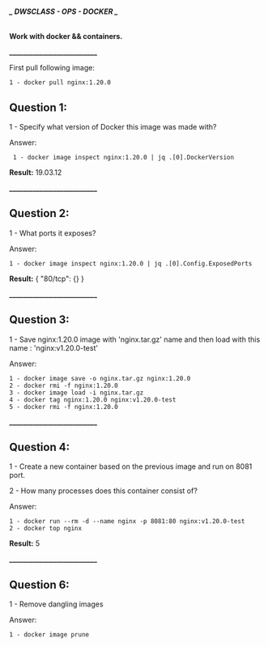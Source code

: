 ###### **_ DWSCLASS - OPS - DOCKER _**

**Work with docker && containers.** 
 
 **__________________________**
 
 First pull following image:
```
1 - docker pull nginx:1.20.0
```

## **Question 1:**
 1 - Specify what version of Docker this image was made with?

Answer:
```
 1 - docker image inspect nginx:1.20.0 | jq .[0].DockerVersion
```
**Result:** 19.03.12

**__________________________**

## **Question 2:**
 1 - What ports it exposes?


Answer:
```
1 - docker image inspect nginx:1.20.0 | jq .[0].Config.ExposedPorts
```
**Result:** {
              "80/tcp": {}
            }

**__________________________**


## **Question 3:**
 1 - Save nginx:1.20.0 image with 'nginx.tar.gz' name and then load with this name : 'nginx:v1.20.0-test'

Answer:
```
1 - docker image save -o nginx.tar.gz nginx:1.20.0
2 - docker rmi -f nginx:1.20.0
3 - docker image load -i nginx.tar.gz
4 - docker tag nginx:1.20.0 nginx:v1.20.0-test
5 - docker rmi -f nginx:1.20.0

```

**__________________________**

## **Question 4:**
 1 - Create a new container based on the previous image and run on 8081 port.
 
 2 - How many processes does this container consist of?

Answer:
```
1 - docker run --rm -d --name nginx -p 8081:80 nginx:v1.20.0-test
2 - docker top nginx
```
**Result:** 5


**__________________________**

## **Question 6:**
 1 - Remove dangling images

Answer:
```
1 - docker image prune
```

